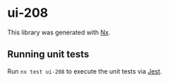 # ui-208

This library was generated with [Nx](https://nx.dev).

## Running unit tests

Run `nx test ui-208` to execute the unit tests via [Jest](https://jestjs.io).
